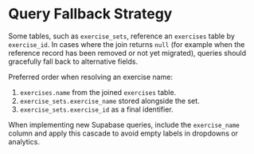 # Query Fallback Strategy

Some tables, such as `exercise_sets`, reference an `exercises` table by `exercise_id`. In
cases where the join returns `null` (for example when the reference record has been
removed or not yet migrated), queries should gracefully fall back to alternative
fields.

Preferred order when resolving an exercise name:

1. `exercises.name` from the joined `exercises` table.
2. `exercise_sets.exercise_name` stored alongside the set.
3. `exercise_sets.exercise_id` as a final identifier.

When implementing new Supabase queries, include the `exercise_name` column and apply
this cascade to avoid empty labels in dropdowns or analytics.
